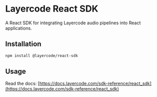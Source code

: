# Layercode React SDK

A React SDK for integrating Layercode audio pipelines into React applications.

## Installation

```bash
npm install @layercode/react-sdk
```

## Usage

Read the docs: [https://docs.layercode.com/sdk-reference/react_sdk](https://docs.layercode.com/sdk-reference/react_sdk)
